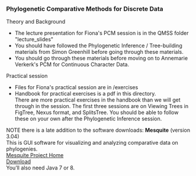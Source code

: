 ### Phylogenetic Comparative Methods for Discrete Data  

Theory and Background  
- The lecture presentation for Fiona's PCM session is in the QMSS folder "lecture_slides"  
- You should have followed the Phylogenetic Inference / Tree-building materials from Simon Greenhill before going through these materials.  
- You should go through these materials before moving on to Annemarie Verkerk's PCM for Continuous Character Data.  
 
Practical session  
- Files for Fiona's practical session are in /exercises  
- Handbook for practical exercises is a pdf in this directory.  
There are more practical exercises in the handbook than we will get through in the session. The first three sessions are on Viewing Trees in FigTree, Nexus format, and SplitsTree. You should be able to follow these on your own after the Phylogenetic Inference session.  
  
NOTE there is a late addition to the software downloads: **Mesquite** (version 3.04)  
This is GUI software for visualizing and analyzing comparative data on phylogenies.  
[Mesquite Project Home](http://mesquiteproject.org)  
[Download](https://github.com/MesquiteProject/MesquiteCore/releases)  
You’ll also need Java 7 or 8.  


 

